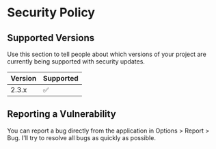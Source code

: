 # Security Policy

## Supported Versions

Use this section to tell people about which versions of your project are
currently being supported with security updates.

| Version | Supported          |
| ------- | ------------------ |
| 2.3.x   | :white_check_mark: |

## Reporting a Vulnerability

You can report a bug directly from the application in Options > Report > Bug.
I'll try to resolve all bugs as quickly as possible.
